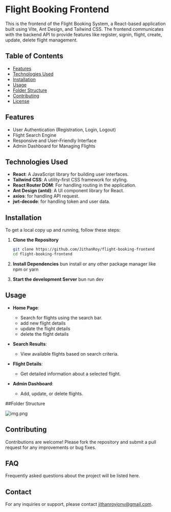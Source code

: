 # Flight Booking Frontend

This is the frontend of the Flight Booking System, a React-based application built using Vite, 
Ant Design, and Tailwind CSS. The frontend communicates with the backend API to provide features like register, signin, flight, create,
update, delete flight management.

## Table of Contents

- [Features](#features)
- [Technologies Used](#technologies-used)
- [Installation](#installation)
- [Usage](#usage)
- [Folder Structure](#folder-structure)
- [Contributing](#contributing)
- [License](#license)

## Features

- User Authentication (Registration, Login, Logout)
- Flight Search Engine
- Responsive and User-Friendly Interface
- Admin Dashboard for Managing Flights

## Technologies Used

- **React**: A JavaScript library for building user interfaces.
- **Tailwind CSS**: A utility-first CSS framework for styling.
- **React Router DOM**: For handling routing in the application.
- **Ant Design (antd)**: A UI component library for React.
- **axios**: for handling API request.
- **jwt-decode**: for handling token and user data.

## Installation

To get a local copy up and running, follow these steps:

1. **Clone the Repository**

   ```bash
   git clone https://github.com/JithanRoy/flight-booking-frontend
   cd flight-booking-frontend

2. **Install Dependencies**
    bun install or any other package manager like npm or yarn

3. **Start the development Server**
    bun run dev


## Usage

- **Home Page**: 
  - Search for flights using the search bar.
  - add new flight details
  - update the flight details
  - delete the flight details

- **Search Results**: 
  - View available flights based on search criteria.

- **Flight Details**: 
  - Get detailed information about a selected flight.

- **Admin Dashboard**: 
  - Add, update, or delete flights.

##Folder Structure

![img.png](img.png)

## Contributing
Contributions are welcome! Please fork the repository and submit a pull request for any improvements or bug fixes.

## FAQ
Frequently asked questions about the project will be listed here.

## Contact
For any inquiries or support, please contact jithanroyjony@gmail.com.


